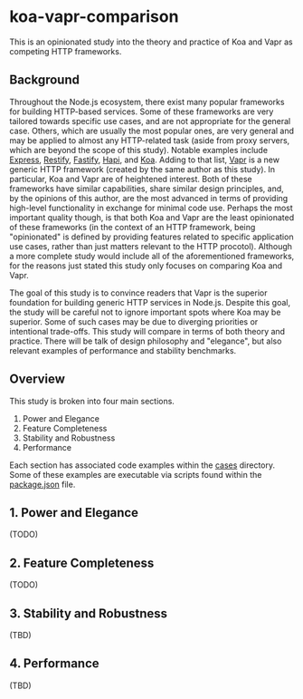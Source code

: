# koa-vapr-comparison

This is an opinionated study into the theory and practice of Koa and Vapr as competing HTTP frameworks.

## Background

Throughout the Node.js ecosystem, there exist many popular frameworks for building HTTP-based services. Some of these frameworks are very tailored towards specific use cases, and are not appropriate for the general case. Others, which are usually the most popular ones, are very general and may be applied to almost any HTTP-related task (aside from proxy servers, which are beyond the scope of this study). Notable examples include [Express](https://github.com/expressjs/express), [Restify](https://github.com/restify/node-restify), [Fastify](https://github.com/fastify/fastify), [Hapi](https://github.com/hapijs/hapi), and [Koa](https://github.com/koajs/koa). Adding to that list, [Vapr](https://github.com/JoshuaWise/vapr) is a new generic HTTP framework (created by the same author as this study). In particular, Koa and Vapr are of heightened interest. Both of these frameworks have similar capabilities, share similar design principles, and, by the opinions of this author, are the most advanced in terms of providing high-level functionality in exchange for minimal code use. Perhaps the most important quality though, is that both Koa and Vapr are the least opinionated of these frameworks (in the context of an HTTP framework, being "opinionated" is defined by providing features related to specific application use cases, rather than just matters relevant to the HTTP procotol). Although a more complete study would include all of the aforementioned frameworks, for the reasons just stated this study only focuses on comparing Koa and Vapr.

The goal of this study is to convince readers that Vapr is the superior foundation for building generic HTTP services in Node.js. Despite this goal, the study will be careful not to ignore important spots where Koa may be superior. Some of such cases may be due to diverging priorities or intentional trade-offs. This study will compare in terms of both theory and practice. There will be talk of design philosophy and "elegance", but also relevant examples of performance and stability benchmarks.

## Overview

This study is broken into four main sections.

1. Power and Elegance
2. Feature Completeness
3. Stability and Robustness
4. Performance

Each section has associated code examples within the [cases](./cases/) directory. Some of these examples are executable via scripts found within the [package.json](./package.json) file.

## 1. Power and Elegance

(TODO)

## 2. Feature Completeness

(TODO)

## 3. Stability and Robustness

(TBD)

## 4. Performance

(TBD)
